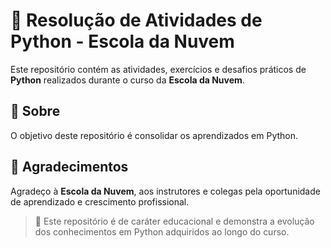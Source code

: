 
# 🐍 Resolução de Atividades de Python - Escola da Nuvem

Este repositório contém as atividades, exercícios e desafios práticos de **Python** realizados durante o curso da **Escola da Nuvem**.

## 📝 Sobre

O objetivo deste repositório é consolidar os aprendizados em Python.


## 🙌 Agradecimentos

Agradeço à **Escola da Nuvem**, aos instrutores e colegas pela oportunidade de aprendizado e crescimento profissional.


> 🔸 Este repositório é de caráter educacional e demonstra a evolução dos conhecimentos em Python adquiridos ao longo do curso.
